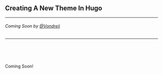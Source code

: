 <br>
<div class="writtenContent">

## Creating A New Theme In Hugo
___

###### Coming Soon by [@Vondreii](https://www.instagram.com/vondreii/?hl=en)
___

<br><br><br><br>
Coming Soon!
<br><br><br><br>

<br><br>

</div>